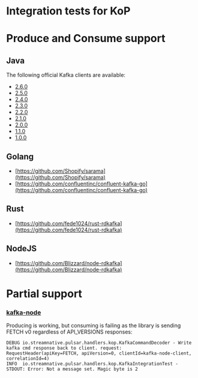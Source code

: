 # Integration tests for KoP

# Produce and Consume support

## Java

The following official Kafka clients are available:

- [2.6.0](https://kafka.apache.org/26/javadoc/overview-summary.html)
- [2.5.0](https://kafka.apache.org/25/javadoc/overview-summary.html)
- [2.4.0](https://kafka.apache.org/24/javadoc/overview-summary.html)
- [2.3.0](https://kafka.apache.org/23/javadoc/overview-summary.html)
- [2.2.0](https://kafka.apache.org/22/javadoc/overview-summary.html)
- [2.1.0](https://kafka.apache.org/21/javadoc/overview-summary.html)
- [2.0.0](https://kafka.apache.org/20/javadoc/overview-summary.html)
- [1.1.0](https://kafka.apache.org/11/javadoc/overview-summary.html)
- [1.0.0](https://kafka.apache.org/10/javadoc/overview-summary.html)

## Golang

* [https://github.com/Shopify/sarama](https://github.com/Shopify/sarama)
* [https://github.com/confluentinc/confluent-kafka-go](https://github.com/confluentinc/confluent-kafka-go)

## Rust

* [https://github.com/fede1024/rust-rdkafka](https://github.com/fede1024/rust-rdkafka)

## NodeJS

* [https://github.com/Blizzard/node-rdkafka](https://github.com/Blizzard/node-rdkafka)

# Partial support

### [kafka-node](https://www.npmjs.com/package/kafka-node)

Producing is working, but consuming is failing as the library is sending FETCH v0 regardless of API_VERSIONS responses:

```
DEBUG io.streamnative.pulsar.handlers.kop.KafkaCommandDecoder - Write kafka cmd response back to client. request: RequestHeader(apiKey=FETCH, apiVersion=0, clientId=kafka-node-client, correlationId=4)
INFO  io.streamnative.pulsar.handlers.kop.KafkaIntegrationTest - STDOUT: Error: Not a message set. Magic byte is 2
```
